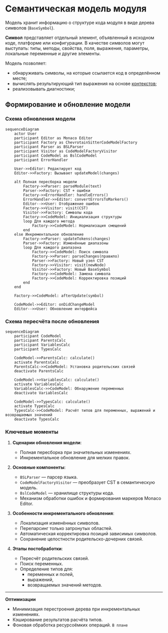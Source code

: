 # Семантическая модель модуля

Модель хранит информацию о структуре кода модуля в виде дерева символов (`BaseSymbol`).

**Символ** представляет отдельный элемент, объявленный в исходном коде, платформе или конфигурации. В качестве символов могут выступать: типы, методы, свойства, поля, выражения, параметры, локальные переменные и другие элементы.

Модель позволяет:

* обнаруживать символы, на которые ссылается код в определённом месте;
* вычислять результирующий тип выражения на основе [контекстов](scopes.md);
* реализовывать диагностики;

## Формирование и обновление модели

### Схема обновления модели

```mermaid title="Обновление CodeModel"
sequenceDiagram
    actor User
    participant Editor as Monaco Editor
    participant Factory as ChevrotainSitterCodeModelFactory
    participant Parser as BSLParser
    participant Visitor as CodeModelFactoryVisitor
    participant CodeModel as BslCodeModel
    participant ErrorHandler

    User->>Editor: Редактирует код
    Editor->>Factory: Вызывает updateModel(changes)
    
    alt Полная пересборка модели
        Factory->>Parser: parseModule(text)
        Parser->>Factory: CST + ошибки
        Factory->>ErrorHandler: handleErrors()
        ErrorHandler->>Editor: convertErrorsToMarkers()
        Editor-->>User: Отображение ошибок
        Factory->>Visitor: visit(CST)
        Visitor->>Factory: Символы кода
        Factory->>CodeModel: Инициализация структуры
        loop Для каждого метода
            Factory->>CodeModel: Нормализация смещений
        end
    else Инкрементальное обновление
        Factory->>Parser: updateTokens(changes)
        Parser->>Factory: Изменённые диапазоны
        loop Для каждого диапазона
            Factory->>CodeModel: Поиск символа
            Factory->>Parser: parseChanges(правило)
            Parser->>Factory: Новый узел CST
            Factory->>Visitor: visit(newNode)
            Visitor->>Factory: Новый BaseSymbol
            Factory->>CodeModel: Замена символа
            Factory->>CodeModel: Корректировка позиций
        end
    end

    Factory->>CodeModel: afterUpdate(symbol)
    
    CodeModel->>Editor: onDidChangeModel
    Editor-->>User: Обновление интерфейса
```

### Схема пересчёта после обновления

```mermaid title="Пересчёт после обновления CodeModel"
sequenceDiagram
    participant CodeModel
    participant ParentsCalc
    participant VariablesCalc
    participant TypesCalc

    CodeModel->>ParentsCalc: calculate()
    activate ParentsCalc
    ParentsCalc->>CodeModel: Установка родительских связей
    deactivate ParentsCalc
    
    CodeModel->>VariablesCalc: calculate()
    activate VariablesCalc
    VariablesCalc->>CodeModel: Обнаружение переменных
    deactivate VariablesCalc
    
    CodeModel->>TypesCalc: calculate()
    activate TypesCalc
    TypesCalc->>CodeModel: Расчёт типов для переменных, выражений и возвращаемых значений
    deactivate TypesCalc
```

### Ключевые моменты

1. **Сценарии обновления модели**:
   * Полная пересборка при значительных изменениях.
   * Инкрементальное обновление для мелких правок.

2. **Основные компоненты**:
   * `BSLParser` — парсер языка.
   * `CodeModelFactoryVisitor` — преобразует CST в семантическую модель.
   * `BslCodeModel` — хранилище структуры кода.
   * Механизм обработки ошибок и формирования маркеров Monaco Editor.

3. **Особенности инкрементального обновления**:
   * Локализация изменённых символов.
   * Перепарсинг только затронутых областей.
   * Автоматическая корректировка позиций зависимых символов.
   * Сохранение целостности родительско-дочерних связей.

4. **Этапы постобработки**:
   * Пересчёт родительских связей.
   * Поиск переменных.
   * Определение типов для:
     * переменных и полей,
     * выражений,
     * возвращаемых значений методов.

---

**Оптимизации**

* Минимизация перестроения дерева при инкрементальных изменениях.
* Кэширование результатов расчёта типов.
*  Фоновая обработка ресурсоёмких операций. `В плане`
